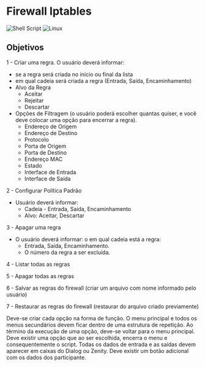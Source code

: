 # Firewall Iptables
![Shell Script](https://img.shields.io/badge/shell_script-%23121011.svg?style=for-the-badge&logo=gnu-bash&logoColor=white)
![Linux](https://img.shields.io/badge/Linux-FCC624?style=for-the-badge&logo=linux&logoColor=black)

## Objetivos
1 - Criar uma regra. O usuário deverá informar:
- se a regra será criada no início ou final da lista
- em qual cadeia será criada a regra (Entrada, Saída, Encaminhamento)
- Alvo da Regra
  * Aceitar
  * Rejeitar
  * Descartar
- Opções de Filtragem (o usuário poderá escolher quantas quiser, e você deve colocar uma opção para encerrar a regra).
  * Endereço de Origem
  * Endereço de Destino
  * Protocolo
  * Porta de Origem
  * Porta de Destino
  * Endereço MAC
  * Estado
  * Interface de Entrada
  * Interface de Saída

2 - Configurar Política Padrão
- Usuário deverá informar:
  * Cadeia - Entrada, Saída, Encaminhamento
  * Alvo: Aceitar, Descartar
 
3 - Apagar uma regra 
- O usuário deverá informar: o em qual cadeia está a regra:
  * Entrada, Saída, Encaminhamento.
  * O número da regra a ser excluída.
    
4 - Listar todas as regras

5 - Apagar todas as regras

6 - Salvar as regras do firewall (criar um arquivo com nome informado pelo usuário)

7 - Restaurar as regras do firewall (restaurar do arquivo criado previamente)

Deve-se criar cada opção na forma de função. O menu principal e todos os
menus secundários devem ficar dentro de uma estrutura de repetição. Ao
término da execução de uma opção, deve-se voltar para o menu principal.
Deve existir uma opção que ao ser escolhida, encerra o menu e
consequentemente o script. Todas os dados de entrada e as saídas devem
aparecer em caixas do Dialog ou Zenity. Deve existir um botão adicional com
os dados dos participante.
